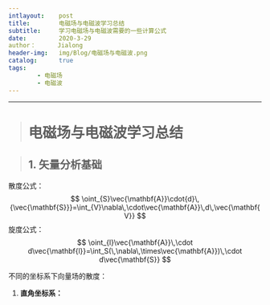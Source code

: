 ```yaml
---
intlayout:    post
title:        电磁场与电磁波学习总结
subtitle:     学习电磁场与电磁波需要的一些计算公式
date:         2020-3-29
author：      Jialong
header-img:   img/Blog/电磁场与电磁波.png
catalog:      true
tags:
        - 电磁场
        - 电磁波
---
```


---

> # 电磁场与电磁波学习总结



> ## 1. 矢量分析基础

散度公式：
$$
\oint_{S}\vec{\mathbf{A}}\cdot{d}\,{\vec{\mathbf{S}}}=\int_{V}\nabla\,\cdot\vec{\mathbf{A}}\,d\,\vec{\mathbf{V}}
$$
旋度公式：
$$
\oint_{l}\vec{\mathbf{A}}\,\cdot d\vec{\mathbf{l}}=\int_S(\,\nabla\,\times\vec{\mathbf{A}})\,\cdot d\vec{\mathbf{S}}
$$

不同的坐标系下向量场的散度：



1. **直角坐标系：**